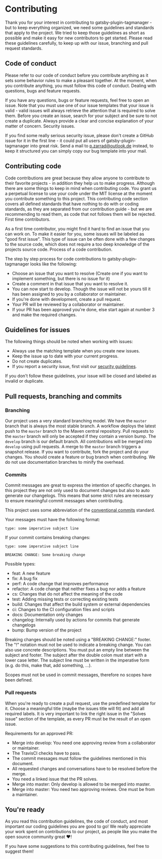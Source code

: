 # Contributing

Thank you for your interest in contributing to gatsby-plugin-tagmanager - but to keep everything organized, we need some guidelines and standards that apply to the project. We tried to keep those guidelines as short as possible and make it easy for new contributors to get started. Please read these guidelines carefully, to keep up with our issue, branching and pull request standards.

## Code of conduct

Please refer to our code of conduct before you contribute anything as it sets some behavior rules to make a pleasant together. At the moment, when you contribute anything, you must follow this code of conduct.
Dealing with questions, bugs and feature requests.

If you have any questions, bugs or feature requests, feel free to open an issue. Note that you must use one of our issue templates that your issue is valid - valid issues will always retrieve the attention that is required to solve them. Before you create an issue, search for your subject and be sure to not create a duplicate. Always provide a clear and concise explanation of your matter of concern.
Security issues.

If you find some really serious security issue, please don't create a GitHub issue for it in the first line - it could put all users of gatsby-plugin-tagmanager into great risk. Send a mail to p.zarrad@outlook.de instead, to keep it structured you can simply copy our bug template into your mail.

## Contributing code

Code contributions are great because they allow anyone to contribute to their favorite projects - in addition they help us to make progress. Although there are some things to keep in mind when contributing code. You grant us a perpetual license to use your code under the MIT license at the moment you contribute something to this project. This contributing code section covers all defined standards that have nothing to do with or coding standards, as they are separated from our contribution guide - but we are recommending to read them, as code that not follows them will be rejected.
First time contributors.

As a first time contributor, you might find it hard to find an issue that you can work on. To make it easier for you, some issues will be labeled as "good first issue". This type of issue can be often done with a few changes to the source code, which does not require a too deep knowledge of the projects source code.
Process of a code contribution.

The step by step process for code contributions to gatsby-plugin-tagmanager looks like the following:

 - Choose an issue that you want to resolve (Create one if you want to implement something, but there is no issue for it)
 - Create a comment in that issue that you want to resolve it.
 - You can now start to develop. Though the issue will not be yours till it has been assigned to you by a collaborator or maintainer.
 - If you're done with development, create a pull request.
 - Your PR will be reviewed by a collaborator or maintainer.
 - If your PR has been approved you're done, else start again at number 3 and make the required changes.

## Guidelines for issues

The following things should be noted when working with issues:

 - Always use the matching template when you create new issues.
 - Keep the issue up to date with your current progress.
 - Do not create duplicates.
 - If you report a security issue, first visit our [security guidelines](SECURITY.md).

If you don't follow these guidelines, your issue will be closed and labeled as invalid or duplicate.

## Pull requests, branching and commits
### Branching

Our project uses a very standard branching model. 
We have the `master` branch that is always the most stable branch.
A workflow deploys the latest push to the `master` branch to the Maven central repository.
Pull requests to the `master` branch will only be accepted if they contain a version bump.
The `develop` branch is our default branch. 
All contributions will be merged into `develop` using pull requests.
A merge to the `master` branch triggers a snapshot release.
If you want to contribute, fork the project and do your changes. 
You should create a feature or bug branch when contributing. 
We do not use documentation branches to minify the overhead.

### Commits

Commit messages are great to express the intention of specific changes. In this project they are not only used
to document changes but also to auto generate our changelogs.
This means that some strict rules are necessary to ensure meaningful commit messages when contributing.

This project uses some abbreviation of the [conventional commits](https://www.conventionalcommits.org/en/v1.0.0/) standard.

Your messages must have the following format:
```
type: some imperative subject line
```

If your commit contains breaking changes:
```
type: some imperative subject line

BREAKING CHANGE: Some breaking change
```

Possible types:
 - feat: A new feature
 - fix: A bug fix
 - perf: A code change that improves performance
 - refactor: A code change that neither fixes a bug nor adds a feature
 - cs: Changes that do not affect the meaning of the code
 - test: Adding missing tests or correcting existing tests
 - build: Changes that affect the build system or external dependencies
 - ci: Changes to the CI configuration files and scripts
 - docs: Documentation only changes
 - changelog: Internally used by actions for commits that generate changelogs
 - bump: Bump version of the project

Breaking changes should be noted using a "BREAKING CHANGE:" footer.
The "!" notation must not be used to indicate a breaking change.
You can also use concrete descriptions. You must put an empty line between the subject and footer.
The subject after the double colon must start with a lower case letter.
The subject line must be written in the imperative form  (e.g. do this, make that, add something, ...).

Scopes must not be used in commit messages, therefore no scopes have been defined.

### Pull requests

When you're ready to create a pull request, use the predefined template for it. Choose a meaningful title (maybe the issues title will fit) and add all required labels. It is very important to link the right issue in the "Solves issue" section of the template, as every PR must be the result of an open issue.

Requirements for an approved PR:

 - Merge into develop: You need one approving review from a collaborator or maintainer.
 - The TravisCI checks have to pass.
 - The commit messages must follow the guidelines mentioned in this document.
 - All requested changes and conversations have to be resolved before the merge.
 - You need a linked issue that the PR solves.
 - Merge into master: Only develop is allowed to be merged into master.
 - Merge into master: You need two approving reviews. One must be from a maintainer.

## You're ready

As you read this contribution guidelines, the code of conduct, and most important our coding guidelines you are good to go! We really appreciate your work spent on contributions to our project, as people like you make the open source community great ❤️!

If you have some suggestions to this contributing guidelines, feel free to suggest them!
